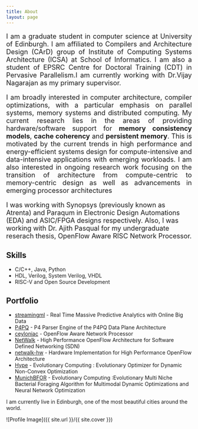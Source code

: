 ```yaml
---
title: About
layout: page
---
```


<font size="4">
<p align="justify">I am a graduate student in computer science at <a style="text-decoration:none" href="https://www.ed.ac.uk/">University of Edinburgh</a>. I am affiliated to <a style="text-decoration:none" href="http://www.icsa.informatics.ed.ac.uk/compilers/">Compilers and Architecture Design (CArD)</a> group of <a style="text-decoration:none" href="http://web.inf.ed.ac.uk/icsa/">Institute of Computing Systems Architecture (ICSA)</a> at School of  <a style="text-decoration:none" href="http://www.inf.ed.ac.uk/">Informatics</a>. I am also a student of EPSRC Centre for Doctoral Training (CDT) in <a style="text-decoration:none" href="http://web.inf.ed.ac.uk/infweb/student-services/cdt/pervasive-parallelism">Pervasive Parallelism</a>.I am currently working with <a style="text-decoration:none" href="http://homepages.inf.ed.ac.uk/vnagaraj/">Dr.Vijay Nagarajan</a> as my primary supervisor.</p>

<p align="justify"> I am broadly interested in computer architecture, compiler optimizations, with a particular emphasis on parallel systems, memory systems and distributed computing. My current research lies in the areas of providing hardware/software support for <strong>memory consistency models</strong>, <strong>cache coherency</strong> and <strong>persistent memory</strong>. This is motivated by the current trends in high performance and energy-efficient systems design for compute-intensive and data-intensive applications with emerging workloads. I am also interested in ongoing research work focusing on the transition of architecture from compute-centric to memory-centric design as well as advancements in emerging processor architectures</p> 
 
<p>I was working with <a style="text-decoration:none" href="https://www.synopsys.com/">Synopsys</a> (previously known as Atrenta) and  <a style="text-decoration:none" href="https://www.paraqum.com/">Paraqum</a> in Electronic Design Automations (EDA) and ASIC/FPGA designs respectively. Also, I was working with <a style="text-decoration:none" href="http://www.ent.mrt.ac.lk/~pasqual/">Dr. Ajith Pasqual</a> for my undergraduate reserach thesis, OpenFlow Aware RISC Network Processor.</p>
</font>

<h2>Skills</h2>
<ul class="skill-list">
	<li>C/C++, Java, Python</li>
	<li>HDL, Verilog, System Verilog, VHDL</li>
	<li>RISC-V and Open Source Development</li>

</ul>

<h2>Portfolio</h2>

<ul>
	<li><a href="https://github.com/dananjayamahesh/streamingml">streamingml</a> - Real Time Massive Predictive Analytics with Online Big Data </li>
	<li><a href="https://github.com/dananjayamahesh/P4PQ">P4PQ</a> - P4 Parser Engine of the P4PQ Data Plane Architecture </li>
	<li><a href="https://github.com/dananjayamahesh/ceyloniac">ceyloniac</a> - OpenFlow Aware Network Processor</li>
	<li><a href="https://github.com/dananjayamahesh/NetWalk">NetWalk</a> - High Performance OpenFlow Architecture for Software Defined Networking (SDN)</li>
	<li><a href="https://github.com/dananjayamahesh/netwalk-hw">netwalk-hw</a> - Hardware Implementation for High Performance OpenFlow Architecture</li>
	<li><a href="https://github.com/Hype">Hype</a> - Evolutionary Computing : Evolutionary Optimizer for Dynamic Non-Convex Optimization</li>
	<li><a href="https://github.com/MunichBFOR">MunichBFOR</a> - Evolutionary Computing :Evolutionary Multi Niche Bacterial Foraging Algorithm for Multimodal Dynamic Optimizations and Neural Network Optimization  </li>
</ul>

<p>I am currently live in Edinburgh, one of the most beautiful cities around the world.</p>
![Profile Image]({{ site.url }}/{{ site.cover }})
